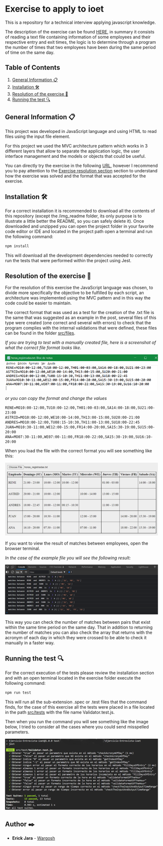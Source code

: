 # Exercise to apply to ioet

This is a repository for a technical interview applying javascript knowledge.
 
The description of the exercise can be found [HERE](https://github.com/Wargosh/Ejercicio-Entrevista-ioet/blob/main/EXERCISE.md), in summary it consists of reading a text file containing information of some employees and their respective entry and exit times, the logic is to determine through a program the number of times that two employees have been during the same period of time on the same day.


## Table of Contents
1. [General Information 📋](#general-information-)
2. [Installation 🛠️](#installation-%EF%B8%8F)
3. [Resolution of the exercise 🔨](#resolution-of-the-exercise-)
4. [Running the test 🔍](#running-the-test-)


## General Information 📋

This project was developed in JavaScript language and using HTML to read files using the input file element.

For this project we used the MVC architecture pattern which works in 3 different layers that allow to separate the application logic, the user interface management and the models or objects that could be useful.

You can directly try the exercise in the following [URL](https://wargosh.github.io/Ejercicio-Entrevista-ioet/), however I recommend you to pay attention to the [Exercise resolution section](#resolution-of-the-exercise-) section to understand how the exercise was solved and the format that was accepted for the exercise.

## Installation 🛠️

For a correct installation it is recommended to download all the contents of this repository (except the /img_readme folder, its only purpose is to illustrate a little better the README, so you can safely delete it). Once downloaded and unzipped you can open the project folder in your favorite code editor or IDE and located in the project path open a terminal and run the following command:

```bash
npm install
```

This will download all the development dependencies needed to correctly run the tests that were performed within the project using Jest.

## Resolution of the exercise 🔨

For the resolution of this exercise the JavaScript language was chosen, to divide more specifically the objective to be fulfilled by each script, an architecture was implemented using the MVC pattern and in this way the code could be easier to maintain.

The correct format that was used as a test for the creation of the .txt file is the same that was suggested as an example in the post, several files of this type were created (one correct and several with errors) to check that the program complies with the internal validations that were defined, these files can be found in the folder [src/files](https://github.com/Wargosh/Ejercicio-Entrevista-ioet/tree/main/src/files).

*If you are trying to test with a manually created file, here is a screenshot of what the correct file format looks like.*

<p align="center">
  <img src="https://github.com/Wargosh/Ejercicio-Entrevista-ioet/blob/main/img_readme/cap-file-01.png?raw=true" alt="Correct format file"/>
</p>

*or you can copy the format and change the values*

```
RENE=MO10:00-12:00,TU10:00-12:00,TH01:00-03:00,SA14:00-18:00,SU21:00-23:00
ASTRID=MO10:00-12:00,WE10:00-14:00,TH13:00-15:00,SU20:00-21:00
ANDRES=MO10:00-12:00,TU08:15-10:30,TH11:00-13:00,SU18:00-22:45
JUAN=MO10:30-11:00,WE12:00-15:00,FR14:00-20:00,SA15:30-19:00,SU15:00-20:00
ANA=MO07:30-11:00,WE07:00-11:00,FR18:00-22:00,SA15:30-19:00,SU16:10-20:00
```

When you load the file with the correct format you will see something like this:

<p align="center">
  <img src="https://github.com/Wargosh/Ejercicio-Entrevista-ioet/blob/main/img_readme/cap-file-02.PNG" alt="Table with employee data"/>
</p>

If you want to view the result of matches between employees, open the browser terminal.

*In the case of the example file you will see the following result:*

<p align="center">
  <img src="https://github.com/Wargosh/Ejercicio-Entrevista-ioet/blob/main/img_readme/cap-test-01.PNG" alt="Result in the web console"/>
</p>

This way you can check the number of matches between pairs that exist within the same time period on the same day. That in addition to returning the number of matches you can also check the array that returns with the acronym of each day in which they were crossed to be able to check it manually in a faster way.

## Running the test 🔍

For the correct execution of the tests please review the installation section and with an open terminal located in the exercise folder execute the following command:

```bash
npm run test
```

This will run all the sub-extension .spec or .test files that the command finds, for the case of this exercise all the tests were placed in a file located in the path [src/tests](https://github.com/Wargosh/Ejercicio-Entrevista-ioet/tree/main/src/test) with the file name Validator.test.js.

Then when you run the command you will see something like the image below, I tried to consider all the cases where you could send misspelled parameters.

<p align="center">
  <img src="https://github.com/Wargosh/Ejercicio-Entrevista-ioet/blob/main/img_readme/cap-test-02.PNG" alt="Running tests with Jest"/>
</p>

## Author ✒️

* **Erick Jara** - [Wargosh](https://github.com/Wargosh)
